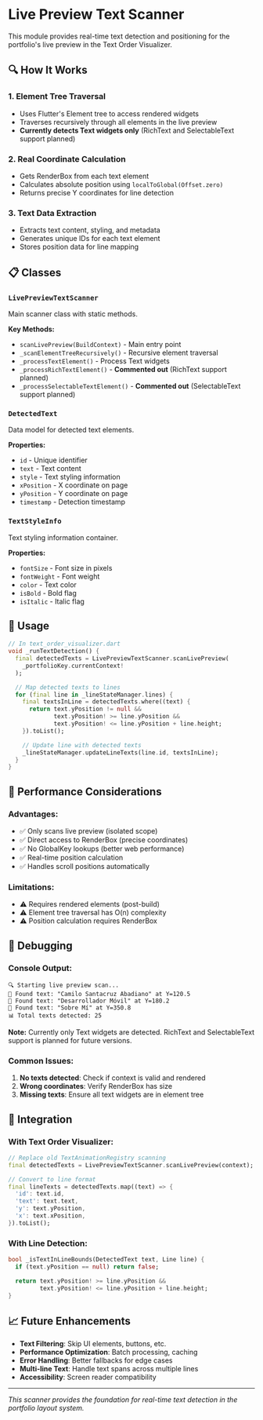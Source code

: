 # Live Preview Text Scanner

This module provides real-time text detection and positioning for the portfolio's live preview in the Text Order Visualizer.

## 🔍 **How It Works**

### **1. Element Tree Traversal**

- Uses Flutter's Element tree to access rendered widgets
- Traverses recursively through all elements in the live preview
- **Currently detects Text widgets only** (RichText and SelectableText support planned)

### **2. Real Coordinate Calculation**

- Gets RenderBox from each text element
- Calculates absolute position using `localToGlobal(Offset.zero)`
- Returns precise Y coordinates for line detection

### **3. Text Data Extraction**

- Extracts text content, styling, and metadata
- Generates unique IDs for each text element
- Stores position data for line mapping

## 📋 **Classes**

### **`LivePreviewTextScanner`**

Main scanner class with static methods.

**Key Methods:**

- `scanLivePreview(BuildContext)` - Main entry point
- `_scanElementTreeRecursively()` - Recursive element traversal
- `_processTextElement()` - Process Text widgets
- `_processRichTextElement()` - **Commented out** (RichText support planned)
- `_processSelectableTextElement()` - **Commented out** (SelectableText support planned)

### **`DetectedText`**

Data model for detected text elements.

**Properties:**

- `id` - Unique identifier
- `text` - Text content
- `style` - Text styling information
- `xPosition` - X coordinate on page
- `yPosition` - Y coordinate on page
- `timestamp` - Detection timestamp

### **`TextStyleInfo`**

Text styling information container.

**Properties:**

- `fontSize` - Font size in pixels
- `fontWeight` - Font weight
- `color` - Text color
- `isBold` - Bold flag
- `isItalic` - Italic flag

## 🎯 **Usage**

```dart
// In text_order_visualizer.dart
void _runTextDetection() {
  final detectedTexts = LivePreviewTextScanner.scanLivePreview(
    _portfolioKey.currentContext!
  );

  // Map detected texts to lines
  for (final line in _lineStateManager.lines) {
    final textsInLine = detectedTexts.where((text) {
      return text.yPosition != null &&
             text.yPosition! >= line.yPosition &&
             text.yPosition! <= line.yPosition + line.height;
    }).toList();

    // Update line with detected texts
    _lineStateManager.updateLineTexts(line.id, textsInLine);
  }
}
```

## 🔧 **Performance Considerations**

### **Advantages:**

- ✅ Only scans live preview (isolated scope)
- ✅ Direct access to RenderBox (precise coordinates)
- ✅ No GlobalKey lookups (better web performance)
- ✅ Real-time position calculation
- ✅ Handles scroll positions automatically

### **Limitations:**

- ⚠️ Requires rendered elements (post-build)
- ⚠️ Element tree traversal has O(n) complexity
- ⚠️ Position calculation requires RenderBox

## 🐛 **Debugging**

### **Console Output:**

```
🔍 Starting live preview scan...
📍 Found text: "Camilo Santacruz Abadiano" at Y=120.5
📍 Found text: "Desarrollador Móvil" at Y=180.2
📍 Found text: "Sobre Mí" at Y=350.8
📊 Total texts detected: 25
```

**Note:** Currently only Text widgets are detected. RichText and SelectableText support is planned for future versions.

### **Common Issues:**

1. **No texts detected**: Check if context is valid and rendered
2. **Wrong coordinates**: Verify RenderBox has size
3. **Missing texts**: Ensure all text widgets are in element tree

## 🚀 **Integration**

### **With Text Order Visualizer:**

```dart
// Replace old TextAnimationRegistry scanning
final detectedTexts = LivePreviewTextScanner.scanLivePreview(context);

// Convert to line format
final lineTexts = detectedTexts.map((text) => {
  'id': text.id,
  'text': text.text,
  'y': text.yPosition,
  'x': text.xPosition,
}).toList();
```

### **With Line Detection:**

```dart
bool _isTextInLineBounds(DetectedText text, Line line) {
  if (text.yPosition == null) return false;

  return text.yPosition! >= line.yPosition &&
         text.yPosition! <= line.yPosition + line.height;
}
```

## 📈 **Future Enhancements**

- **Text Filtering**: Skip UI elements, buttons, etc.
- **Performance Optimization**: Batch processing, caching
- **Error Handling**: Better fallbacks for edge cases
- **Multi-line Text**: Handle text spans across multiple lines
- **Accessibility**: Screen reader compatibility

---

_This scanner provides the foundation for real-time text detection in the portfolio layout system._
